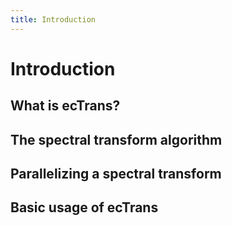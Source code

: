 ```yaml
---
title: Introduction
---
```


# Introduction

## What is ecTrans?

## The spectral transform algorithm

## Parallelizing a spectral transform

## Basic usage of ecTrans